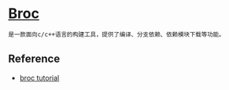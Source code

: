 # [Broc](https://github.com/baidu/broc/)
```md
是一款面向c/c++语言的构建工具，提供了编译、分支依赖、依赖模块下载等功能。
```



## Reference
* [broc tutorial](https://github.com/baidu/broc/wiki/broc-tutorial)
